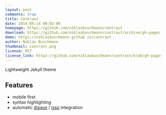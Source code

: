```yaml
---
layout: post
comments: true
title: Contrast
date: 2014-09-14 00:03:00
homepage: https://github.com/niklasbuschmann/contrast
download: https://github.com/niklasbuschmann/contrast/archive/gh-pages.zip
demo: https://niklasbuschmann.github.io/contrast
author: Niklas Buschmann
thumbnail: contrast.png
license: MIT
license_link: https://github.com/niklasbuschmann/contrast/blob/gh-pages/LICENSE.md
---
```


Lightweight Jekyll theme

## Features

* mobile first
* syntax highlighting
* automatic [disqus](https://disqus.com/) / [isso](https://posativ.org/isso/) integration
